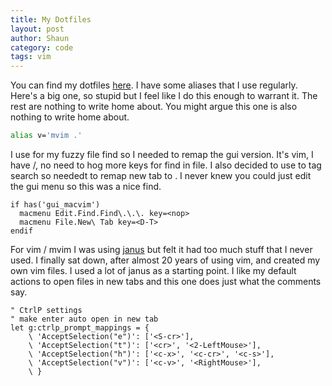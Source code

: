 ```yaml
---
title: My Dotfiles
layout: post
author: Shaun
category: code
tags: vim
---
```


You can find my dotfiles [here](https://github.com/TheDudeWithTheThing/dotfiles.git). I have some aliases that I use regularly. Here's a big one, so stupid but I feel like I do this enough to warrant it. The rest are nothing to write home about. You might argue this one is also nothing to write home about.

```bash
alias v='mvim .'
```

I use <D-F> for my fuzzy file find so I needed to remap the gui version. It's vim, I have /, no need to hog more keys for find in file. I also decided to use <D-t> to tag search so neededt to remap new tab to <D-T>. I never knew you could just edit the gui menu so this was a nice find.

```vim
if has('gui_macvim')
  macmenu Edit.Find.Find\.\.\. key=<nop>
  macmenu File.New\ Tab key=<D-T>
endif
```

For vim / mvim I was using [janus](https://github.com/carlhuda/janus) but felt it had too much stuff that I never used. I finally sat down, after almost 20 years of using vim, and created my own vim files. I used a lot of janus as a starting point. I like my default actions to open files in new tabs and this one does just what the comments say.


```vim
" CtrlP settings
" make enter auto open in new tab
let g:ctrlp_prompt_mappings = {
    \ 'AcceptSelection("e")': ['<S-cr>'],
    \ 'AcceptSelection("t")': ['<cr>', '<2-LeftMouse>'],
    \ 'AcceptSelection("h")': ['<c-x>', '<c-cr>', '<c-s>'],
    \ 'AcceptSelection("v")': ['<c-v>', '<RightMouse>'],
    \ }
```
